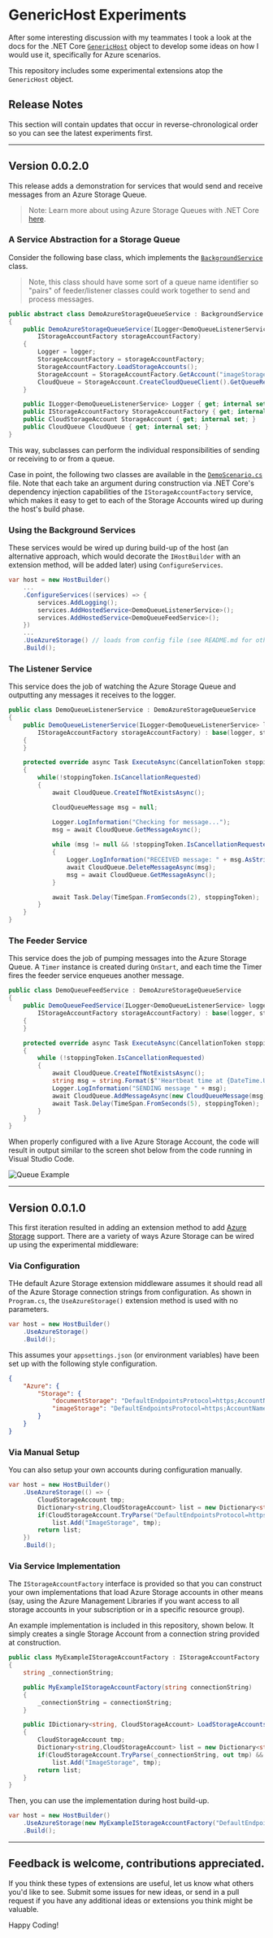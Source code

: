# GenericHost Experiments

After some interesting discussion with my teammates I took a look at the docs for the .NET Core [`GenericHost`](https://docs.microsoft.com/en-us/aspnet/core/fundamentals/host/generic-host?view=aspnetcore-2.1) object to develop some ideas on how I would use it, specifically for Azure scenarios. 

This repository includes some experimental extensions atop the `GenericHost` object. 

## Release Notes

This section will contain updates that occur in reverse-chronological order so you can see the latest experiments first. 

---

## Version 0.0.2.0

This release adds a demonstration for services that would send and receive messages from an Azure Storage Queue. 

> Note: Learn more about using Azure Storage Queues with .NET Core [here](https://docs.microsoft.com/en-us/azure/visual-studio/vs-storage-aspnet5-getting-started-queues). 

### A Service Abstraction for a Storage Queue

Consider the following base class, which implements the [`BackgroundService`](https://docs.microsoft.com/en-us/dotnet/api/microsoft.extensions.hosting.backgroundservice?view=aspnetcore-2.1) class. 

> Note, this class should have some sort of a queue name identifier so "pairs" of feeder/listener classes could work together to send and process messages. 

```csharp
public abstract class DemoAzureStorageQueueService : BackgroundService
{
    public DemoAzureStorageQueueService(ILogger<DemoQueueListenerService> logger,
        IStorageAccountFactory storageAccountFactory)
    {
        Logger = logger;
        StorageAccountFactory = storageAccountFactory;
        StorageAccountFactory.LoadStorageAccounts();
        StorageAccount = StorageAccountFactory.GetAccount("imageStorage");
        CloudQueue = StorageAccount.CreateCloudQueueClient().GetQueueReference("incoming");
    }

    public ILogger<DemoQueueListenerService> Logger { get; internal set; }
    public IStorageAccountFactory StorageAccountFactory { get; internal set; }
    public CloudStorageAccount StorageAccount { get; internal set; }
    public CloudQueue CloudQueue { get; internal set; }
}
```

This way, subclasses can perform the individual responsibilities of sending or receiving to or from a queue. 

Case in point, the following two classes are available in the [`DemoScenario.cs`](DemoScenario.cs) file. Note that each take an argument during construction via .NET Core's dependency injection capabilities of the `IStorageAccountFactory` service, which makes it easy to get to each of the Storage Accounts wired up during the host's build phase. 

### Using the Background Services

These services would be wired up during build-up of the host (an alternative approach, which would decorate the `IHostBuilder` with an extension method, will be added later) using `ConfigureServices`. 

```csharp
var host = new HostBuilder()
    ...
    .ConfigureServices((services) => {
        services.AddLogging();
        services.AddHostedService<DemoQueueListenerService>();
        services.AddHostedService<DemoQueueFeedService>();
    })
    ...
    .UseAzureStorage() // loads from config file (see README.md for other methods)
    .Build();
```

### The Listener Service

This service does the job of watching the Azure Storage Queue and outputting any messages it receives to the logger. 

```csharp
public class DemoQueueListenerService : DemoAzureStorageQueueService
{
    public DemoQueueListenerService(ILogger<DemoQueueListenerService> logger,
        IStorageAccountFactory storageAccountFactory) : base(logger, storageAccountFactory)
    {
    }

    protected override async Task ExecuteAsync(CancellationToken stoppingToken)
    {
        while(!stoppingToken.IsCancellationRequested)
        {
            await CloudQueue.CreateIfNotExistsAsync();

            CloudQueueMessage msg = null;

            Logger.LogInformation("Checking for message...");
            msg = await CloudQueue.GetMessageAsync();
            
            while (msg != null && !stoppingToken.IsCancellationRequested)
            {
                Logger.LogInformation("RECEIVED message: " + msg.AsString);
                await CloudQueue.DeleteMessageAsync(msg);
                msg = await CloudQueue.GetMessageAsync();
            }

            await Task.Delay(TimeSpan.FromSeconds(2), stoppingToken);
        }
    }
}
```

### The Feeder Service

This service does the job of pumping messages into the Azure Storage Queue. A `Timer` instance is created during `OnStart`, and each time the Timer fires the feeder service enqueues another message.

```csharp
public class DemoQueueFeedService : DemoAzureStorageQueueService
{
    public DemoQueueFeedService(ILogger<DemoQueueListenerService> logger,
        IStorageAccountFactory storageAccountFactory) : base(logger, storageAccountFactory)
    {
    }

    protected override async Task ExecuteAsync(CancellationToken stoppingToken)
    {
        while (!stoppingToken.IsCancellationRequested)
        {
            await CloudQueue.CreateIfNotExistsAsync();
            string msg = string.Format($"'Heartbeat time at {DateTime.UtcNow.ToString()}'.");
            Logger.LogInformation("SENDING message " + msg);
            await CloudQueue.AddMessageAsync(new CloudQueueMessage(msg));
            await Task.Delay(TimeSpan.FromSeconds(5), stoppingToken);
        }
    }
}
```

When properly configured with a live Azure Storage Account, the code will result in output similar to the screen shot below from the code running in Visual Studio Code. 

![Queue Example](docs/queues-running.png)

--- 

## Version 0.0.1.0

This first iteration resulted in adding an extension method to add [Azure Storage](https://docs.microsoft.com/en-us/azure/storage/common/storage-introduction) support. There are a variety of ways Azure Storage can be wired up using the experimental middleware:

### Via Configuration

THe default Azure Storage extension middleware assumes it should read all of the Azure Storage connection strings from configuration. As shown in `Program.cs`, the `UseAzureStorage()` extension method is used with no parameters. 

```csharp
var host = new HostBuilder()
    .UseAzureStorage()
    .Build();
```

This assumes your `appsettings.json` (or environment variables) have been set up with the following style configuration. 

```json
{
    "Azure": {
        "Storage": {
            "documentStorage": "DefaultEndpointsProtocol=https;AccountName=yourstorageaccount01;AccountKey=your_key;EndpointSuffix=core.windows.net",
            "imageStorage": "DefaultEndpointsProtocol=https;AccountName=yourstorageaccount02;AccountKey=your_key;EndpointSuffix=core.windows.net"
        }
    }
}
```

### Via Manual Setup

You can also setup your own accounts during configuration manually. 

```csharp
var host = new HostBuilder()
    .UseAzureStorage(() => { 
        CloudStorageAccount tmp;
        Dictionary<string,CloudStorageAccount> list = new Dictionary<string, CloudStorageAccount>();
        if(CloudStorageAccount.TryParse("DefaultEndpointsProtocol=https;AccountName=yourstorageaccount;AccountKey=YOUR_KEY;EndpointSuffix=core.windows.net", out tmp) && tmp != null)
            list.Add("ImageStorage", tmp);
        return list;
    })
    .Build();
```

### Via Service Implementation

The `IStorageAccountFactory` interface is provided so that you can construct your own implementations that load Azure Storage accounts in other means (say, using the Azure Management Libraries if you want access to all storage accounts in your subscription or in a specific resource group). 

An example implementation is included in this repository, shown below. It simply creates a single Storage Account from a connection string provided at construction. 

```csharp
public class MyExampleIStorageAccountFactory : IStorageAccountFactory
{
    string _connectionString;

    public MyExampleIStorageAccountFactory(string connectionString)
    {
        _connectionString = connectionString;
    }

    public IDictionary<string, CloudStorageAccount> LoadStorageAccounts()
    {
        CloudStorageAccount tmp;
        Dictionary<string,CloudStorageAccount> list = new Dictionary<string, CloudStorageAccount>();
        if(CloudStorageAccount.TryParse(_connectionString, out tmp) && tmp != null)
            list.Add("ImageStorage", tmp);
        return list;
    }
}
```

Then, you can use the implementation during host build-up. 

```csharp
var host = new HostBuilder()
    .UseAzureStorage(new MyExampleIStorageAccountFactory("DefaultEndpointsProtocol=https;AccountName=yourstorageaccount;AccountKey=YOUR_KEY;EndpointSuffix=core.windows.net"))
    .Build();
```

--- 

## Feedback is welcome, contributions appreciated. 

If you think these types of extensions are useful, let us know what others you'd like to see. Submit some issues for new ideas, or send in a pull request if you have any additional ideas or extensions you think might be valuable. 

Happy Coding!
